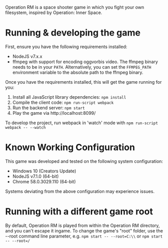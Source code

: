 Operation RM is a space shooter game in which you fight your own filesystem, inspired by Operation: Inner Space.

# Running & developing the game

First, ensure you have the following requirements installed:

* NodeJS v7.x.x
* ffmpeg with support for encoding oggvorbis video. The ffmpeg binary needs to be in your `PATH`. Alternatively, you can set the `FFMPEG_PATH` environment variable to the absolute path to the ffmpeg binary.

Once you have the requirements installed, this will get the game running for you:

1. Install all JavaScript library dependencies: `npm install`
2. Compile the client code: `npm run-script webpack`
3. Run the backend server: `npm start`
4. Play the game via http://localhost:8099/

To develop the project, run webpack in 'watch' mode with `npm run-script webpack -- --watch`

# Known Working Configuration

This game was developed and tested on the following system configuration:

* Windows 10 (Creators Update)
* NodeJS v7.1.0 (64-bit)
* Chrome 58.0.3029.110 (64-bit)

Systems deviating from the above configuration may experience issues.

# Running with a different game root

By default, Operation RM is played from within the Operation RM directory, and you can't escape it ingame.
To change the game's "root" folder, use the --root command line parameter, e.g. `npm start -- --root=C:\\` or `npm start -- --root=/`